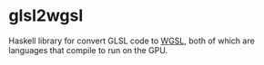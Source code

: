 # glsl2wgsl
Haskell library for convert GLSL code to [WGSL](https://www.w3.org/TR/WGSL/), both of which are languages that compile to run on the GPU. 

